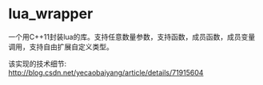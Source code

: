 # lua_wrapper
一个用C++11封装lua的库。支持任意数量参数，支持函数，成员函数，成员变量调用，支持自由扩展自定义类型。

该实现的技术细节:
http://blog.csdn.net/yecaobaiyang/article/details/71915604
